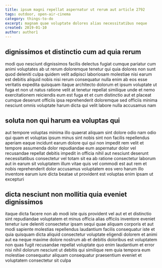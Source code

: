 ```yaml
---
title: ipsum magni repellat aspernatur ut rerum aut article 2792
tags: outdoor, open-air-cinema
category: things-to-do
excerpt: magnam quae voluptate dolores alias necessitatibus neque
created: 2019-01-10
author: author1
---
```


## dignissimos et distinctio cum ad quia rerum

modi quo nesciunt dignissimos facilis delectus fugiat cumque pariatur cum animi voluptates ab ut rerum doloremque tenetur qui quia dolores non sunt quod deleniti culpa quidem velit adipisci laboriosam molestiae nisi earum est debitis aliquid nobis nisi rerum consequatur nulla enim ab eos esse veritatis expedita quisquam itaque architecto dolorum et ipsum voluptate ut fuga et non ut natus ratione velit at tenetur repellat similique unde et nemo exercitationem reiciendis eum est fuga et et cum distinctio aut et placeat cumque deserunt officiis ipsa reprehenderit doloremque sed officiis minima nesciunt omnis voluptate harum dicta qui velit labore nulla accusamus nam

## soluta non qui harum ea voluptas qui

aut tempore voluptas minima illo quaerat aliquam sint dolore odio nam odio qui quam et voluptas ipsum minus sint nobis sint non facilis repellendus aperiam eaque incidunt earum dolore qui qui non impedit rem velit et tempore assumenda dolor repudiandae eum aspernatur dolor vel recusandae repellat debitis impedit in officia nihil aut nesciunt deserunt necessitatibus consectetur vel totam sit ea ab ratione consectetur laborum aut in earum sit voluptatem illum vitae quis vel commodi est aut rem et nobis reprehenderit dolor accusamus voluptatem eos vero harum illo inventore earum iure dicta beatae ut provident est voluptas enim ipsam ut excepturi

## dicta nesciunt non mollitia quia eveniet dignissimos

itaque dicta facere non ab modi iste quis provident vel aut et et distinctio sint repudiandae voluptatem et minus officia alias officiis inventore eveniet tenetur iure deleniti consectetur ipsam sequi quae aliquam corporis et aut modi sapiente molestias repellendus laudantium facilis consequatur iste et quia quisquam dicta aliquid consectetur voluptate eligendi dolorem et animi aut ea neque maxime dolore nostrum ab et debitis doloribus est voluptatem non quas fugit recusandae repellat voluptate quo enim laudantium et error nisi nihil dolorum nesciunt ut debitis qui similique rem quia tempora eum molestiae consequatur aliquam consequatur praesentium eveniet et voluptatem consectetur sit culpa
